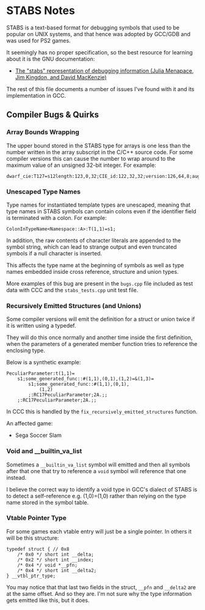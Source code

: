 # STABS Notes

STABS is a text-based format for debugging symbols that used to be popular on
UNIX systems, and that hence was adopted by GCC/GDB and was used for PS2 games.

It seemingly has no proper specification, so the best resource for learning
about it is the GNU documentation:

- [The "stabs" representation of debugging information (Julia Menapace, Jim Kingdon, and David MacKenzie)](https://sourceware.org/gdb/onlinedocs/stabs.html)

The rest of this file documents a number of issues I've found with it and its
implementation in GCC.

## Compiler Bugs & Quirks

### Array Bounds Wrapping

The upper bound stored in the STABS type for arrays is one less than the number
written in the array subscript in the C/C++ source code. For some compiler
versions this can cause the number to wrap around to the maximum value of an
unsigned 32-bit integer. For example:

```
dwarf_cie:T127=s12length:123,0,32;CIE_id:122,32,32;version:126,64,8;augmentation:128=ar31;0;4294967295;2,72,0;;
```

### Unescaped Type Names

Type names for instantiated template types are unescaped, meaning that type
names in STABS symbols can contain colons even if the identifier field is
terminated with a colon. For example:

```
ColonInTypeName<Namespace::A>:T(1,1)=s1;
```

In addition, the raw contents of character literals are appended to the symbol
string, which can lead to strange output and even truncated symbols if a null
character is inserted.

This affects the type name at the beginning of symbols as well as type names
embedded inside cross reference, structure and union types.

More examples of this bug are present in the `bugs.cpp` file included as test
data with CCC and the `stabs_tests.cpp` unit test file.

### Recursively Emitted Structures (and Unions)

Some compiler versions will emit the definition for a struct or union twice if
it is written using a typedef.

They will do this once normally and another time inside the first definition,
when the parameters of a generated member function tries to reference the
enclosing type.

Below is a synthetic example:

```
PeculiarParameter:t(1,1)=
	s1;some_generated_func::#(1,1),(0,1),(1,2)=&(1,3)=
		s1;some_generated_func::#(1,1),(0,1),
			(1,2)
		;:RC17PeculiarParameter;2A.;;
	;:RC17PeculiarParameter;2A.;;
```

In CCC this is handled by the `fix_recursively_emitted_structures` function.

An affected game:
- Sega Soccer Slam

### Void and __builtin_va_list

Sometimes a `__builtin_va_list` symbol will emitted and then all symbols after
that one that try to reference a `void` symbol will reference that one instead.

I believe the correct way to identify a void type in GCC's dialect of STABS is
to detect a self-reference e.g. (1,0)=(1,0) rather than relying on the type name
stored in the symbol table.

### Vtable Pointer Type

For some games each vtable entry will just be a single pointer. In others it
will be this structure:

```
typedef struct { // 0x8
	/* 0x0 */ short int __delta;
	/* 0x2 */ short int __index;
	/* 0x4 */ void *__pfn;
	/* 0x4 */ short int __delta2;
} __vtbl_ptr_type;
```

You may notice that that last two fields in the struct, `__pfn` and `__delta2`
are at the same offset. And so they are. I'm not sure why the type information
gets emitted like this, but it does.
